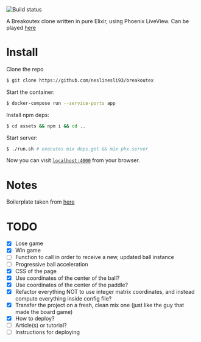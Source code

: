 ![Build status](https://github.com/neslinesli93/breakoutex/workflows/Build%20status/badge.svg)

A Breakoutex clone written in pure Elixir, using Phoenix LiveView. Can be played [here](https://breakoutex.tommasopifferi.com)

# Install

Clone the repo

```bash
$ git clone https://github.com/neslinesli93/breakoutex
```

Start the container:

```bash
$ docker-compose run --service-ports app
```

Install npm deps:

```bash
$ cd assets && npm i && cd ..
```

Start server:

```bash
$ ./run.sh # executes mix deps.get && mix phx.server
```

Now you can visit [`localhost:4000`](http://localhost:4000) from your browser.

# Notes

Boilerplate taken from [here](https://github.com/chrismccord/phoenix_live_view_example)

# TODO

- [x] Lose game
- [x] Win game
- [ ] Function to call in order to receive a new, updated ball instance
- [ ] Progressive ball acceleration
- [x] CSS of the page
- [x] Use coordinates of the center of the ball?
- [x] Use coordinates of the center of the paddle?
- [x] Refactor everything NOT to use integer matrix coordinates, and instead compute everything inside config file?
- [x] Transfer the project on a fresh, clean mix one (just like the guy that made the board game)
- [x] How to deploy?
- [ ] Article(s) or tutorial?
- [ ] Instructions for deploying
